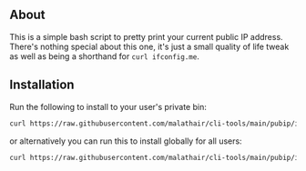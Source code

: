 ## About

This is a simple bash script to pretty print your current public IP address. There's nothing special about this one,
it's just a small quality of life tweak as well as being a shorthand for `curl ifconfig.me`.

## Installation

Run the following to install to your user's private bin:
```bash
curl https://raw.githubusercontent.com/malathair/cli-tools/main/pubip/install.sh | bash
```

or alternatively you can run this to install globally for all users:
```bash
curl https://raw.githubusercontent.com/malathair/cli-tools/main/pubip/install.sh | sudo bash
```
